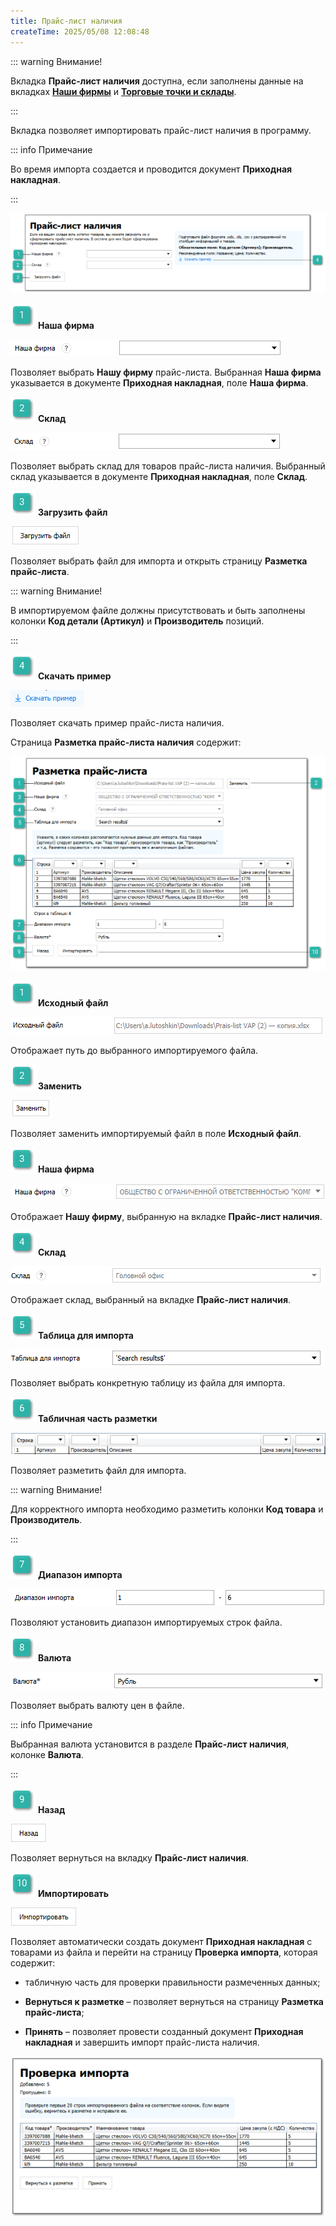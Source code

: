 ```yaml
---
title: Прайс-лист наличия
createTime: 2025/05/08 12:08:48
---
```

::: warning Внимание!

Вкладка **Прайс-лист наличия** доступна, если заполнены данные на вкладках [**Наши фирмы**](./nashi_firmy.md) и [**Торговые точки и склады**](./torgovye_tochki_i_sklady.md).

:::

Вкладка позволяет импортировать прайс-лист наличия в программу.

::: info Примечание

Во время импорта создается и проводится документ **Приходная накладная**.

:::

![](../../../assets/specification/image505.png)

![](../../../assets/specification/image006.png) **Наша фирма**

![](../../../assets/specification/image506.png)

Позволяет выбрать **Нашу фирму** прайс-листа. Выбранная **Наша фирма** указывается в документе **Приходная накладная**, поле **Наша фирма**.

![](../../../assets/specification/image008.png) **Склад**

![](../../../assets/specification/image507.png)

Позволяет выбрать склад для товаров прайс-листа наличия. Выбранный склад указывается в документе **Приходная накладная**, поле **Склад**.

![](../../../assets/specification/image009.png) **Загрузить файл**

![](../../../assets/specification/image508.png)

Позволяет выбрать файл для импорта и открыть страницу **Разметка прайс-листа**. 

::: warning Внимание!

В импортируемом файле должны присутствовать и быть заполнены колонки **Код детали (Артикул)** и **Производитель** позиций.

:::

![](../../../assets/specification/image010.png) **Скачать пример**

![](../../../assets/specification/image509.png)

Позволяет скачать пример прайс-листа наличия.

Страница **Разметка прайс-листа наличия** содержит:

![](../../../assets/specification/image510.png)

![](../../../assets/specification/image006.png) **Исходный файл**

![](../../../assets/specification/image511.png)

Отображает путь до выбранного импортируемого файла.

![](../../../assets/specification/image008.png) **Заменить**

![](../../../assets/specification/image512.png)

Позволяет заменить импортируемый файл в поле **Исходный файл**.

![](../../../assets/specification/image009.png) **Наша фирма**

![](../../../assets/specification/image513.png)

Отображает **Нашу фирму**, выбранную на вкладке **Прайс-лист наличия**.

![](../../../assets/specification/image010.png) **Склад**

![](../../../assets/specification/image514.png)

Отображает склад, выбранный на вкладке **Прайс-лист наличия**.

![](../../../assets/specification/image011.png) **Таблица для импорта**

![](../../../assets/specification/image515.png)

Позволяет выбрать конкретную таблицу из файла для импорта.

![](../../../assets/specification/image012.png) **Табличная часть разметки**

![](../../../assets/specification/image516.png)

Позволяет разметить файл для импорта.

::: warning Внимание!

Для корректного импорта необходимо разметить колонки **Код товара** и **Производитель**.

:::

![](../../../assets/specification/image013.png) **Диапазон импорта**

![](../../../assets/specification/image517.png)

Позволяют установить диапазон импортируемых строк файла.

![](../../../assets/specification/image014.png) **Валюта**

![](../../../assets/specification/image518.png)

Позволяет выбрать валюту цен в файле.

::: info Примечание

Выбранная валюта установится в разделе **Прайс-лист наличия**, колонке **Валюта**.

:::

![](../../../assets/specification/image015.png) **Назад**

![](../../../assets/specification/image519.png)

Позволяет вернуться на вкладку **Прайс-лист наличия**.

![](../../../assets/specification/image016.png) **Импортировать**

![](../../../assets/specification/image520.png)

Позволяет автоматически создать документ **Приходная накладная** с товарами из файла и перейти на страницу **Проверка импорта**, которая содержит:

- табличную часть для проверки правильности размеченных данных;

- **Вернуться к разметке** – позволяет вернуться на страницу **Разметка прайс-листа**;

- **Принять** – позволяет провести созданный документ **Приходная накладная** и завершить импорт прайс-листа наличия.

![](../../../assets/specification/image521.png)